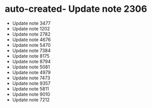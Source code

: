 # auto-created- Update note 2306
- Update note 3477
- Update note 1202
- Update note 2782
- Update note 4676
- Update note 5470
- Update note 7384
- Update note 8175
- Update note 8794
- Update note 5081
- Update note 4979
- Update note 7473
- Update note 9357
- Update note 5811
- Update note 9010
- Update note 7212
